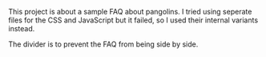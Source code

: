This project is about a sample FAQ about pangolins. I tried using seperate files for the CSS and JavaScript but it failed, so I used their internal variants instead.

The divider is to prevent the FAQ from being side by side.
